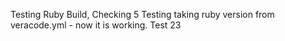 Testing Ruby Build, Checking 5
Testing taking ruby version from veracode.yml - now it is working. Test 23

